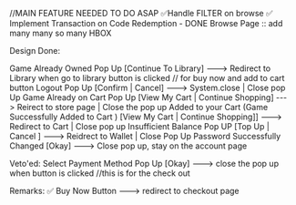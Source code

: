//MAIN FEATURE NEEDED TO DO ASAP
✅Handle FILTER on browse
✅ Implement Transaction on Code Redemption - DONE 
Browse Page :: add many many so many HBOX

Design Done:

Game Already Owned Pop Up [Continue To Library] ---> Redirect to Library when go to library button is clicked // for buy now and add to cart button
Logout Pop Up [Confirm | Cancel] ---> System.close | Close pop Up 
Game Already on  Cart Pop Up [View My Cart | Continue Shopping] ---> Reirect to store page | Close the pop up
Added to your Cart (Game Successfully Added to Cart ) [View My Cart | Continue Shopping]] ---> Redirect to Cart | Close pop up
Insufficient Balance Pop UP [Top Up | Cancel ] ---> Reidrect to Wallet | Close Pop Up
Password Successfully Changed [Okay] ---> Close pop up, stay on the account page

Veto'ed:
Select Payment Method Pop Up [Okay] ---> close the pop up when button is clicked //this is for the check out

Remarks:
✅ Buy Now Button ---> redirect to checkout page
